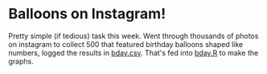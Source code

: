 # Balloons on Instagram!

Pretty simple (if tedious) task this week. Went through thousands of photos on instagram to collect 500 that featured birthday balloons shaped like numbers, logged the results in [bday.csv](https://github.com/PerplexCity/balloons/blob/master/bday.csv). That's fed into [bday.R](https://github.com/PerplexCity/balloons/blob/master/bday.R) to make the graphs.
